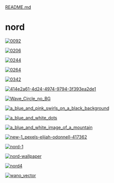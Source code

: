 [README.md](https://github.com/user-attachments/files/22083875/README.md)
# nord

<a href="0092.jpg"><img alt="0092" src="0092.jpg"></a>

<a href="0206.jpg"><img alt="0206" src="0206.jpg"></a>

<a href="0244.jpg"><img alt="0244" src="0244.jpg"></a>

<a href="0264.jpg"><img alt="0264" src="0264.jpg"></a>

<a href="0342.jpg"><img alt="0342" src="0342.jpg"></a>

<a href="414e2a61-4d24-4974-9794-3f393ea2de1.png"><img alt="414e2a61-4d24-4974-9794-3f393ea2de1" src="414e2a61-4d24-4974-9794-3f393ea2de1.png"></a>

<a href="Wave_Circle_no_BG.png"><img alt="Wave_Circle_no_BG" src="Wave_Circle_no_BG.png"></a>

<a href="a_blue_and_pink_swirls_on_a_black_background.png"><img alt="a_blue_and_pink_swirls_on_a_black_background" src="a_blue_and_pink_swirls_on_a_black_background.png"></a>

<a href="a_blue_and_white_dots.png"><img alt="a_blue_and_white_dots" src="a_blue_and_white_dots.png"></a>

<a href="a_blue_and_white_image_of_a_mountain.png"><img alt="a_blue_and_white_image_of_a_mountain" src="a_blue_and_white_image_of_a_mountain.png"></a>

<a href="new-1_pexels-elijah-odonnell-417362.png"><img alt="new-1_pexels-elijah-odonnell-417362" src="new-1_pexels-elijah-odonnell-417362.png"></a>

<a href="nord-1.png"><img alt="nord-1" src="nord-1.png"></a>

<a href="nord-wallpaper.png"><img alt="nord-wallpaper" src="nord-wallpaper.png"></a>

<a href="nord4.png"><img alt="nord4" src="nord4.png"></a>

<a href="wano_vector.png"><img alt="wano_vector" src="wano_vector.png"></a>

